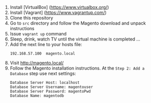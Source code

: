 1. Install [VirtualBox] (https://www.virtualbox.org/)
2. Install [Vagrant] (https://www.vagrantup.com/)
3. Clone this repository
4. Go to ```src``` directory and follow the Magento download and unpack instructions
5. Issue ```vagrant up``` command
6. Sleep, drink, watch TV until the virtual machine is completed ...
7. Add the next line to your hosts file:
    ```
    192.168.57.100  magento.local
    ```
7. Visit http://magento.local/
8. Follow the Magento installation instructions. At the ```Step 2: Add a Database``` step use next settings:
    ```
    Database Server Host: localhost
    Database Server Username: magentouser
    Database Server Password: magentoPwd
    Database Name: magentodb
    ```
